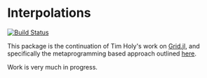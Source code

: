 # Interpolations

[![Build Status](https://travis-ci.org/tlycken/Interpolations.jl.svg?branch=master)](https://travis-ci.org/tlycken/Interpolations.jl)

This package is the continuation of Tim Holy's work on [Grid.jl](https://github.com/timholy/Grid.jl), and specifically the metaprogramming based approach outlined [here](https://github.com/timholy/Grid.jl/pull/38).

Work is very much in progress.
